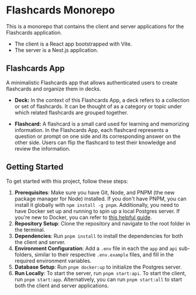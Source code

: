 # Flashcards Monorepo

This is a monorepo that contains the client and server applications for the Flashcards application.

- The client is a React app bootstrapped with Vite.
- The server is a Nest.js application.

## Flashcards App

A minimalistic Flashcards app that allows authenticated users to create flashcards and organize them in decks. 

* **Deck:** In the context of this Flashcards App, a deck refers to a collection or set of flashcards. It can be thought of as a category or topic under which related flashcards are grouped together.

* **Flashcard:** A flashcard is a small card used for learning and memorizing information. In the Flashcards App, each flashcard represents a question or prompt on one side and its corresponding answer on the other side. Users can flip the flashcard to test their knowledge and review the information.

## Getting Started

To get started with this project, follow these steps:

1. **Prerequisites**: Make sure you have Git, Node, and PNPM (the new package manager for Node) installed. If you don't have PNPM, you can install it globally with `npm install -g pnpm`. Additionally, you need to have Docker set up and running to spin up a local Postgres server. If you're new to Docker, you can refer to [this helpful guide](https://docs.docker.com/get-started/).
2. **Repository Setup**: Clone the repository and navigate to the root folder in the terminal.
3. **Dependencies**: Run `pnpm install` to install the dependencies for both the client and server.
4. **Environment Configuration**: Add a `.env` file in each the `app` and `api` sub-folders, similar to their respective `.env.example` files, and fill in the required environment variables.
5. **Database Setup**: Run `pnpm docker:up` to initialize the Postgres server.
6. **Run Locally**: To start the server, run `pnpm start:api`. To start the client, run `pnpm start:app`. Alternatively, you can run `pnpm start:all` to start both the client and server applications.